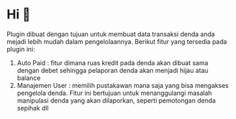 # Hi 👋
Plugin dibuat dengan tujuan untuk membuat data transaksi denda anda mejadi lebih mudah dalam pengelolaannya. Berikut fitur yang tersedia pada plugin ini:
1. Auto Paid : fitur dimana ruas kredit pada denda akan dibuat sama dengan debet sehingga pelaporan denda akan menjadi hijau atau balance
2. Manajemen User : memilih pustakawan mana saja yang bisa mengakses pengelola denda. Fitur ini bertujuan untuk menanggulangi masalah manipulasi denda yang akan dilaporkan, seperti pemotongan denda sepihak dll